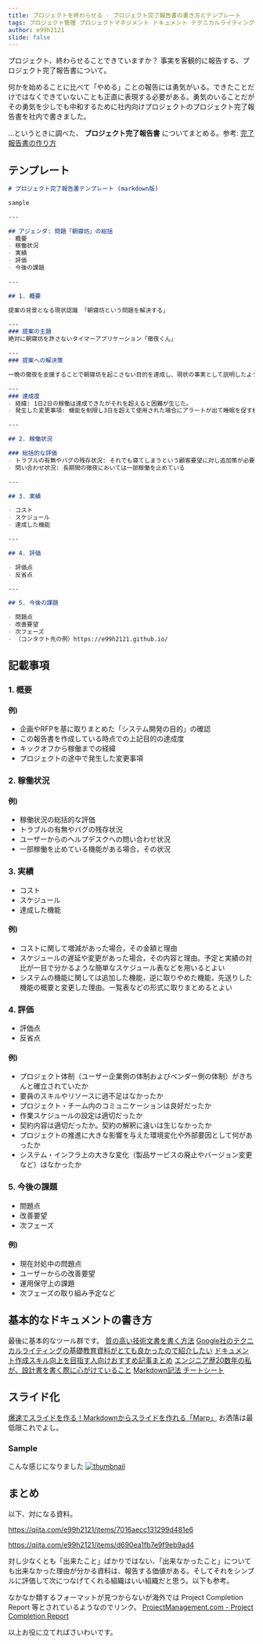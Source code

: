```yaml
---
title: プロジェクトを終わらせる - プロジェクト完了報告書の書き方とテンプレート
tags: プロジェクト管理 プロジェクトマネジメント ドキュメント テクニカルライティング
author: e99h2121
slide: false
---
```

プロジェクト、終わらせることできていますか？
事実を客観的に報告する、プロジェクト完了報告書について。

何かを始めることに比べて「やめる」ことの報告には勇気がいる。できたことだけではなくできていないことも正直に表現する必要がある。勇気のいることだがその勇気を少しでも中和するために社内向けプロジェクトのプロジェクト完了報告書を社内で書きました。

...というときに調べた、 **プロジェクト完了報告書** についてまとめる。参考: [完了報告書の作り方](https://xtech.nikkei.com/it/article/COLUMN/20081014/316815/)


## テンプレート

```md
# プロジェクト完了報告書テンプレート (markdown版)

sample

---

## アジェンダ: 問題「朝寝坊」の総括
- 概要
- 稼働状況
- 実績
- 評価
- 今後の課題

---

## 1. 概要

提案の背景となる現状認識 「朝寝坊という問題を解決する」

---
### 提案の主題
絶対に朝寝坊を許さないタイマーアプリケーション「徹夜くん」

---
### 提案への解決策

一晩の徹夜を支援することで朝寝坊を起こさない目的を達成し、現状の事実として説明したような負のサイクルを断つ。寝ることを許さないアプリケーションを作成する。

---
### 達成度
- 経緯: 1日2日の稼働は達成できたがそれを超えると困難が生じた。
- 発生した変更事項: 機能を制限し3日を超えて使用された場合にアラートが出て睡眠を促す機能を追加することとした。

--- 

## 2. 稼働状況

### 総括的な評価
- トラブルの有無やバグの残存状況: それでも寝てしまうという顧客要望に対し追加策が必要。
- 問い合わせ状況: 長期間の徹夜においては一部稼働を止めている

--- 

## 3. 実績

- コスト
- スケジュール
- 達成した機能

--- 

## 4. 評価

- 評価点
- 反省点

--- 

## 5. 今後の課題

- 問題点
- 改善要望
- 次フェーズ
- （コンタクト先の例）https://e99h2121.github.io/ 
```


## 記載事項

### 1. 概要

#### 例)
- 企画やRFPを基に取りまとめた「システム開発の目的」の確認
- この報告書を作成している時点での上記目的の達成度
- キックオフから稼働までの経緯
- プロジェクトの途中で発生した変更事項

### 2. 稼働状況

#### 例)
- 稼働状況の総括的な評価
- トラブルの有無やバグの残存状況
- ユーザーからのヘルプデスクへの問い合わせ状況
- 一部稼働を止めている機能がある場合，その状況

### 3. 実績

- コスト
- スケジュール
- 達成した機能

#### 例)
- コストに関して増減があった場合，その金額と理由
- スケジュールの遅延や変更があった場合，その内容と理由。予定と実績の対比が一目で分かるような簡単なスケジュール表などを用いるとよい
- システムの機能に関しては追加した機能，逆に取りやめた機能，先送りした機能の概要と変更した理由。一覧表などの形式に取りまとめるとよい

### 4. 評価

- 評価点
- 反省点

#### 例)
- プロジェクト体制（ユーザー企業側の体制およびベンダー側の体制）がきちんと確立されていたか
- 要員のスキルやリソースに過不足はなかったか
- プロジェクト・チーム内のコミュニケーションは良好だったか
- 作業スケジュールの設定は適切だったか
- 契約内容は適切だったか。契約の解釈に違いは生じなかったか
- プロジェクトの推進に大きな影響を与えた環境変化や外部要因として何があったか
- システム・インフラ上の大きな変化（製品サービスの廃止やバージョン変更など）はなかったか

### 5. 今後の課題

- 問題点
- 改善要望
- 次フェーズ

#### 例)
- 現在対処中の問題点
- ユーザーからの改善要望
- 運用保守上の課題
- 次フェーズの取り組み予定など


## 基本的なドキュメントの書き方
最後に基本的なツール群です。
[質の高い技術文書を書く方法](https://blog.riywo.com/2021/01/how-to-write-high-quality-technical-doc/)
[Google社のテクニカルライティングの基礎教育資料がとても良かったので紹介したい](https://qiita.com/yasuoyasuo/items/c43783316a4d141a140f)
[ドキュメント作成スキル向上を目指す人向けおすすめ記事まとめ](https://qiita.com/yasuoyasuo/items/1eb7298f91a44dce7abc)
[エンジニア歴20数年の私が、設計書を書く際に心がけていること](https://qiita.com/y-some/items/90651c1e27f7798f87c6)
[Markdown記法 チートシート](https://qiita.com/Qiita/items/c686397e4a0f4f11683d)

## スライド化
[爆速でスライドを作る！Markdownからスライドを作れる「Marp」](https://qiita.com/msp0310/items/0e54f69457f81bc64754)
お洒落は最低限これでよし。

### Sample
こんな感じになりました
[![thumbnail](https://files.speakerdeck.com/presentations/5838853a46b64bbfba8e369219fbf941/slide_0.jpg?18057763&quot)](https://speakerdeck.com/e99h2121/puroziekutowan-liao-bao-gao-shu-tenpureto-markdownban)


## まとめ

以下、対になる資料。

https://qiita.com/e99h2121/items/7016aecc131299d481e6

https://qiita.com/e99h2121/items/d690ea1fb7e9f9eb9ad4

対し少なくとも「出来たこと」ばかりではない、「出来なかったこと」についても出来なかった理由が分かる資料は、報告する価値がある。そしてそれをシンプルに評価して次につなげてくれる組織はいい組織だと思う。以下も参考。

なかなか類するフォーマットが見つからないが海外では Project Completion Report 等とされているようなのでリンク。
[ProjectManagement.com - Project Completion Report](https://www.projectmanagement.com/deliverables/400/Project-Completion-Report)

以上お役に立てればさいわいです。
